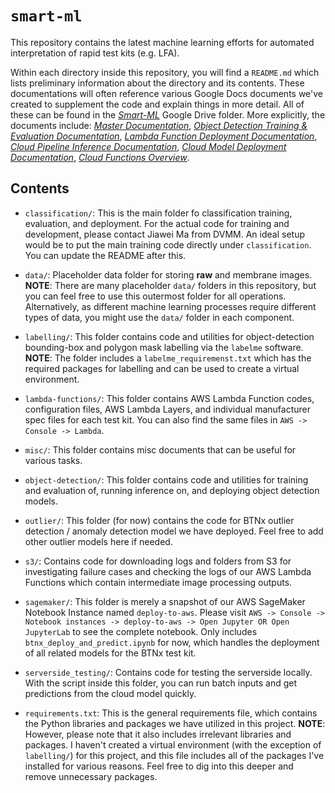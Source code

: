 # `smart-ml`

This repository contains the latest machine learning efforts for automated interpretation of rapid test kits (e.g. LFA).

Within each directory inside this repository, you will find a `README.md` which lists preliminary information about the directory and its contents. These documentations will often reference various Google Docs documents we've created to supplement the code and explain things in more detail. All of these can be found in the [*Smart-ML*](https://drive.google.com/drive/folders/1QeddvKRp2d0rvLOPvWf5dpihIsNCTjS4?usp=sharing) Google Drive folder. More explicitly, the documents include: [*Master Documentation*](https://docs.google.com/document/d/1eRP_gG-3BTyd0klc8dh-bUcfu7-rAgIgQA7JTyZlhcU/edit?usp=sharing), [*Object Detection Training & Evaluation Documentation*](https://docs.google.com/document/d/1Fr7jmvq7pT32gJiXAZSnoXWM-ILXang1Cnx0l-aXoaY/edit?usp=sharing), [*Lambda Function Deployment Documentation*](https://docs.google.com/document/d/1Bc8auMMP5YS6ITGmb6v83w_IyznPnPRZsd9wsfgkQbs/edit?usp=sharing), [*Cloud Pipeline Inference Documentation*](https://docs.google.com/document/d/1Lj-oPvLd338PodmBPKz50tBA_p9gLbAnB81T9-gMYDA/edit?usp=sharing), [*Cloud Model Deployment Documentation*](https://docs.google.com/document/d/1EAmBFSLx-ufW4sXXMWB2YcmJvLxy9XkA-dbNRiu1M6M/edit?usp=sharing), [*Cloud Functions Overview*](https://docs.google.com/document/d/1NL2qoY9VUvFgX5ALlg1pukxzaWW245PteRWHxt3nDx8/edit?usp=sharing).

## Contents

* `classification/`: This is the main folder fo classification training, evaluation, and deployment. For the actual code for training and development, please contact Jiawei Ma from DVMM. An ideal setup would be to put the main training code directly under `classification`. You can update the README after this.

* `data/`: Placeholder data folder for storing **raw** and membrane images. **NOTE**: There are many placeholder `data/` folders in this repository, but you can feel free to use this outermost folder for all operations. Alternatively, as different machine learning processes require different types of data, you might use the `data/` folder in each component.

* `labelling/`: This folder contains code and utilities for object-detection bounding-box and polygon mask labelling via the `labelme` software. **NOTE**: The folder includes a `labelme_requiremenst.txt` which has the required packages for labelling and can be used to create a virtual environment.

* `lambda-functions/`: This folder contains AWS Lambda Function codes, configuration files, AWS Lambda Layers, and individual manufacturer spec files for each test kit. You can also find the same files in `AWS -> Console -> Lambda`.

* `misc/`: This folder contains misc documents that can be useful for various tasks.

* `object-detection/`: This folder contains code and utilities for training and evaluation of, running inference on, and deploying object detection models.

* `outlier/`: This folder (for now) contains the code for BTNx outlier detection / anomaly detection model we have deployed. Feel free to add other outlier models here if needed.

* `s3/`: Contains code for downloading logs and folders from S3 for investigating failure cases and checking the logs of our AWS Lambda Functions which contain intermediate image processing outputs.

* `sagemaker/`: This folder is merely a snapshot of our AWS SageMaker Notebook Instance named `deploy-to-aws`. Please visit `AWS -> Console -> Notebook instances -> deploy-to-aws -> Open Jupyter OR Open JupyterLab` to see the complete notebook. Only includes `btnx_deploy_and_predict.ipynb` for now, which handles the deployment of all related models for the BTNx test kit.

* `serverside_testing/`: Contains code for testing the serverside locally. With the script inside this folder, you can run batch inputs and get predictions from the cloud model quickly.

* `requirements.txt`: This is the general requirements file, which contains the Python libraries and packages we have utilized in this project. **NOTE**: However, please note that it also includes irrelevant libraries and packages. I haven't created a virtual environment (with the exception of `labelling/`) for this project, and this file includes all of the packages I've installed for various reasons. Feel free to dig into this deeper and remove unnecessary packages.
